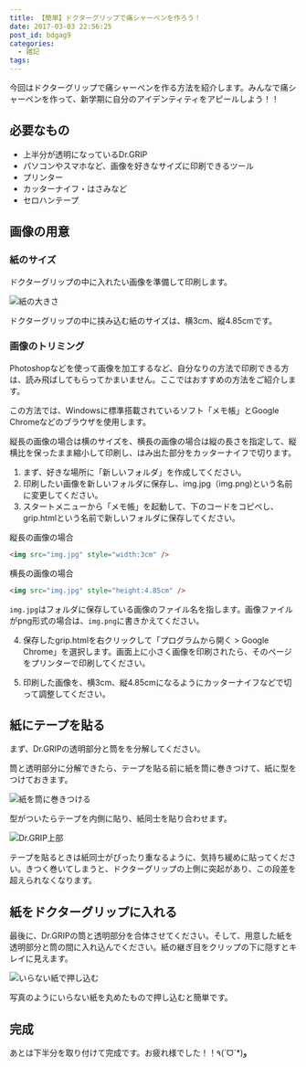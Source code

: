 ```yaml
---
title: 【簡単】ドクターグリップで痛シャーペンを作ろう！
date: 2017-03-03 22:56:25
post_id: bdgag9
categories:
  - 雑記
tags:
---
```


今回はドクターグリップで痛シャーペンを作る方法を紹介します。みんなで痛シャーペンを作って、新学期に自分のアイデンティティをアピールしよう！！

## 必要なもの

- 上半分が透明になっているDr.GRIP
- パソコンやスマホなど、画像を好きなサイズに印刷できるツール
- プリンター
- カッターナイフ・はさみなど
- セロハンテープ


## 画像の用意

### 紙のサイズ

ドクターグリップの中に入れたい画像を準備して印刷します。

![紙の大きさ](2.jpg)

ドクターグリップの中に挟み込む紙のサイズは、横3cm、縦4.85cmです。


### 画像のトリミング

Photoshopなどを使って画像を加工するなど、自分なりの方法で印刷できる方は、読み飛ばしてもらってかまいません。ここではおすすめの方法をご紹介します。

この方法では、Windowsに標準搭載されているソフト「メモ帳」とGoogle Chromeなどのブラウザを使用します。

縦長の画像の場合は横のサイズを、横長の画像の場合は縦の長さを指定して、縦横比を保ったまま縮小して印刷し、はみ出た部分をカッターナイフで切ります。

1. まず、好きな場所に「新しいフォルダ」を作成してください。
2. 印刷したい画像を新しいフォルダに保存し、img.jpg（img.png)という名前に変更してください。
3. スタートメニューから「メモ帳」を起動して、下のコードをコピペし、grip.htmlという名前で新しいフォルダに保存してください。

縦長の画像の場合
```html
<img src="img.jpg" style="width:3cm" />
```
横長の画像の場合
```html
<img src="img.jpg" style="height:4.85cm" />
```

`img.jpg`はフォルダに保存している画像のファイル名を指します。画像ファイルがpng形式の場合は、`img.png`に書きかえてください。

4. 保存したgrip.htmlを右クリックして「プログラムから開く > Google Chrome」を選択します。画面上に小さく画像を印刷されたら、そのページをプリンターで印刷してください。

5. 印刷した画像を、横3cm、縦4.85cmになるようにカッターナイフなどで切って調整してください。



## 紙にテープを貼る

まず、Dr.GRIPの透明部分と筒をを分解してください。

筒と透明部分に分解できたら、テープを貼る前に紙を筒に巻きつけて、紙に型をつけておきます。

![紙を筒に巻きつける](3.jpg)

型がついたらテープを内側に貼り、紙同士を貼り合わせます。

![Dr.GRIP上部](4.jpg)

テープを貼るときは紙同士がぴったり重なるように、気持ち緩めに貼ってください。きつく巻いてしまうと、ドクターグリップの上側に突起があり、この段差を超えられなくなります。



## 紙をドクターグリップに入れる

最後に、Dr.GRIPの筒と透明部分を合体させてください。そして、用意した紙を透明部分と筒の間に入れ込んでください。紙の継ぎ目をクリップの下に隠すとキレイに見えます。

![いらない紙で押し込む](5.jpg)

写真のようにいらない紙を丸めたもので押し込むと簡単です。


## 完成

あとは下半分を取り付けて完成です。お疲れ様でした！！٩(ˊᗜˋ*)و
